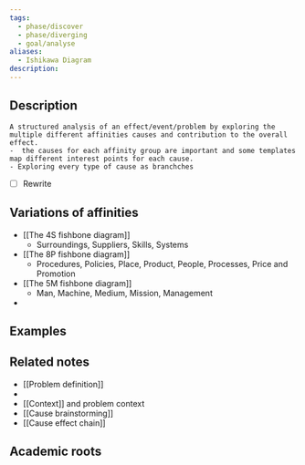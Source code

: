 ```yaml
---
tags:
  - phase/discover
  - phase/diverging
  - goal/analyse
aliases:
  - Ishikawa Diagram
description:
---
```


## Description
	A structured analysis of an effect/event/problem by exploring the multiple different affinities causes and contribution to the overall effect.
	-  the causes for each affinity group are important and some templates map different interest points for each cause. 
	- Exploring every type of cause as branchches
- [ ] Rewrite

## Variations of affinities 
- [[The 4S fishbone diagram]]
	- Surroundings, Suppliers, Skills, Systems
- [[The 8P fishbone diagram]]
	- Procedures, Policies, Place, Product, People, Processes, Price and Promotion
- [[The 5M fishbone diagram]]
	- Man, Machine, Medium, Mission, Management
- 
## Examples 


## Related notes 
- [[Problem definition]]
- 
- [[Context]] and problem context
- [[Cause brainstorming]]
- [[Cause effect chain]]

## Academic roots

